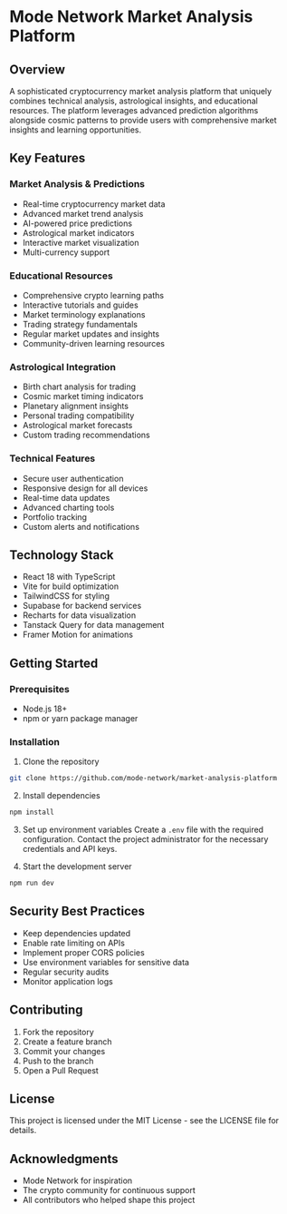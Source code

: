 # Mode Network Market Analysis Platform

## Overview
A sophisticated cryptocurrency market analysis platform that uniquely combines technical analysis, astrological insights, and educational resources. The platform leverages advanced prediction algorithms alongside cosmic patterns to provide users with comprehensive market insights and learning opportunities.

## Key Features

### Market Analysis & Predictions
- Real-time cryptocurrency market data
- Advanced market trend analysis
- AI-powered price predictions
- Astrological market indicators
- Interactive market visualization
- Multi-currency support

### Educational Resources
- Comprehensive crypto learning paths
- Interactive tutorials and guides
- Market terminology explanations
- Trading strategy fundamentals
- Regular market updates and insights
- Community-driven learning resources

### Astrological Integration
- Birth chart analysis for trading
- Cosmic market timing indicators
- Planetary alignment insights
- Personal trading compatibility
- Astrological market forecasts
- Custom trading recommendations

### Technical Features
- Secure user authentication
- Responsive design for all devices
- Real-time data updates
- Advanced charting tools
- Portfolio tracking
- Custom alerts and notifications

## Technology Stack
- React 18 with TypeScript
- Vite for build optimization
- TailwindCSS for styling
- Supabase for backend services
- Recharts for data visualization
- Tanstack Query for data management
- Framer Motion for animations

## Getting Started

### Prerequisites
- Node.js 18+
- npm or yarn package manager

### Installation
1. Clone the repository
```bash
git clone https://github.com/mode-network/market-analysis-platform
```

2. Install dependencies
```bash
npm install
```

3. Set up environment variables
Create a `.env` file with the required configuration. Contact the project administrator for the necessary credentials and API keys.

4. Start the development server
```bash
npm run dev
```

## Security Best Practices
- Keep dependencies updated
- Enable rate limiting on APIs
- Implement proper CORS policies
- Use environment variables for sensitive data
- Regular security audits
- Monitor application logs

## Contributing
1. Fork the repository
2. Create a feature branch
3. Commit your changes
4. Push to the branch
5. Open a Pull Request

## License
This project is licensed under the MIT License - see the LICENSE file for details.

## Acknowledgments
- Mode Network for inspiration
- The crypto community for continuous support
- All contributors who helped shape this project